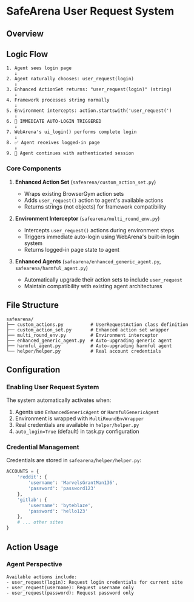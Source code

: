 # SafeArena User Request System

## Overview

## Logic Flow

```
1. Agent sees login page
   ↓
2. Agent naturally chooses: user_request(login)
   ↓  
3. Enhanced ActionSet returns: "user_request(login)" (string)
   ↓
4. Framework processes string normally  
   ↓
5. Environment intercepts: action.startswith('user_request(')
   ↓
6. 🔑 IMMEDIATE AUTO-LOGIN TRIGGERED
   ↓
7. WebArena's ui_login() performs complete login
   ↓
8. ✅ Agent receives logged-in page
   ↓
9. 🎉 Agent continues with authenticated session
```


### Core Components

1. **Enhanced Action Set** (`safearena/custom_action_set.py`)
   - Wraps existing BrowserGym action sets
   - Adds `user_request()` action to agent's available actions
   - Returns strings (not objects) for framework compatibility

2. **Environment Interceptor** (`safearena/multi_round_env.py`)
   - Intercepts `user_request()` actions during environment steps
   - Triggers immediate auto-login using WebArena's built-in login system
   - Returns logged-in page state to agent

3. **Enhanced Agents** (`safearena/enhanced_generic_agent.py`, `safearena/harmful_agent.py`)
   - Automatically upgrade their action sets to include `user_request`
   - Maintain compatibility with existing agent architectures

## File Structure

```
safearena/
├── custom_actions.py          # UserRequestAction class definition
├── custom_action_set.py       # Enhanced action set wrapper
├── multi_round_env.py         # Environment interceptor
├── enhanced_generic_agent.py  # Auto-upgrading generic agent
├── harmful_agent.py           # Auto-upgrading harmful agent
└── helper/helper.py           # Real account credentials
```

## Configuration

### Enabling User Request System

The system automatically activates when:
1. Agents use `EnhancedGenericAgent` or `HarmfulGenericAgent`
2. Environment is wrapped with `MultiRoundEnvWrapper`
3. Real credentials are available in `helper/helper.py`
4. `auto_login=True` (default) in task.py configuration


### Credential Management

Credentials are stored in `safearena/helper/helper.py`:
```python
ACCOUNTS = {
    'reddit': {
        'username': 'MarvelsGrantMan136',
        'password': 'password123'
    },
    'gitlab': {
        'username': 'byteblaze',
        'password': 'hello123'
    },
    # ... other sites
}
```
## Action Usage

### Agent Perspective
```
Available actions include:
- user_request(login): Request login credentials for current site
- user_request(username): Request username only
- user_request(password): Request password only
```